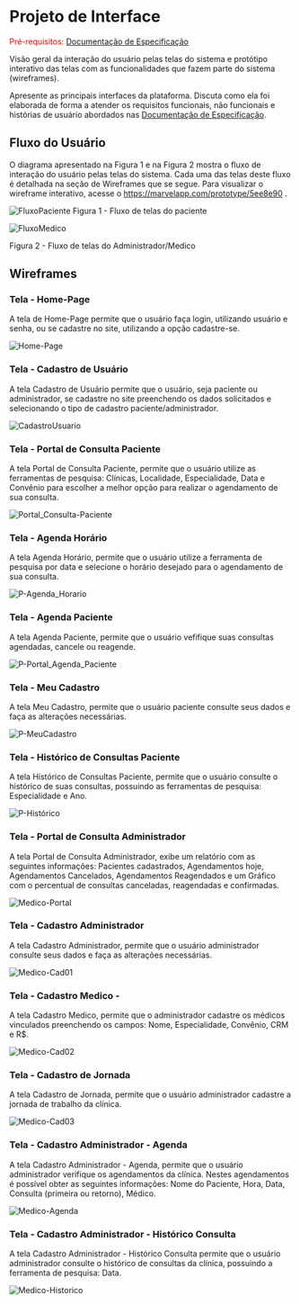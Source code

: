 
# Projeto de Interface

<span style="color:red">Pré-requisitos: <a href="2-Especificação do Projeto.md"> Documentação de Especificação</a></span>

Visão geral da interação do usuário pelas telas do sistema e protótipo interativo das telas com as funcionalidades que fazem parte do sistema (wireframes).

 Apresente as principais interfaces da plataforma. Discuta como ela foi elaborada de forma a atender os requisitos funcionais, não funcionais e histórias de usuário abordados nas <a href="2-Especificação do Projeto.md"> Documentação de Especificação</a>.

## Fluxo do Usuário
O diagrama apresentado na Figura 1 e na Figura 2 mostra o fluxo de interação do usuário pelas telas do sistema. Cada uma das telas deste fluxo é detalhada na seção de Wireframes que se segue. Para visualizar o wireframe interativo, acesse o <https://marvelapp.com/prototype/5ee8e90> .


![FluxoPaciente](img/F-Paciente.jpg)
Figura 1 - Fluxo de telas do paciente


![FluxoMedico](img/F-Medico.jpg)

Figura 2 - Fluxo de telas do Administrador/Medico

## Wireframes

### Tela - Home-Page
A tela de Home-Page permite que o usuário faça login, utilizando usuário e senha, ou se cadastre no site, utilizando a opção cadastre-se.

![Home-Page](img/Home-02.JPG)

### Tela - Cadastro de Usuário
A tela Cadastro de Usuário permite que o usuário, seja paciente ou administrador, se cadastre no site preenchendo os dados solicitados e selecionando o tipo de cadastro paciente/administrador.

![CadastroUsuario](img/Cadastro-02.JPG)

### Tela - Portal de Consulta Paciente
A tela Portal de Consulta Paciente, permite que o usuário utilize as ferramentas de pesquisa: Clínicas, Localidade, Especialidade, Data e Convênio para escolher a melhor opção para realizar o agendamento de sua consulta.

![Portal_Consulta-Paciente](img/P-Portal_Consulta-02.JPG)

### Tela - Agenda Horário
A tela Agenda Horário, permite que o usuário utilize a ferramenta de pesquisa por data e selecione o horário desejado para o agendamento de sua consulta.

![P-Agenda_Horario](img/P-Agenda_Horario-02.JPG)

### Tela - Agenda Paciente
A tela Agenda Paciente, permite que o usuário vefifique suas consultas agendadas, cancele ou reagende.

![P-Portal_Agenda_Paciente](img/P-Portal_Agenda_Paciente-02.JPG)

### Tela - Meu Cadastro
A tela Meu Cadastro, permite que o usuário paciente consulte seus dados e faça as alterações necessárias.

![P-MeuCadastro](img/P-MeuCadastro-02.JPG)

### Tela - Histórico de Consultas Paciente
A tela Histórico de Consultas Paciente, permite que o usuário consulte o histórico de suas consultas, possuindo as ferramentas de pesquisa: Especialidade e Ano.

![P-Histórico](img/P-Histórico-02.JPG)


### Tela - Portal de Consulta Administrador
A tela Portal de Consulta Administrador, exibe um relatório com as seguintes informações: Pacientes cadastrados, Agendamentos hoje, Agendamentos Cancelados, Agendamentos Reagendados e um Gráfico com o percentual de consultas canceladas, reagendadas e confirmadas. 

![Medico-Portal](img/M-Portal-02.JPG)

### Tela - Cadastro Administrador
A tela Cadastro Administrador, permite que o usuário administrador consulte seus dados e faça as alterações necessárias.

![Medico-Cad01](img/M-MeuCadastro-02.JPG)

### Tela - Cadastro Medico - 
A tela Cadastro Medico, permite que o administrador cadastre os médicos vinculados preenchendo os campos: Nome, Especialidade, Convênio, CRM e R$.

![Medico-Cad02](img/M-MeuCadastro-Espec-02.JPG)

### Tela - Cadastro de Jornada
A tela Cadastro de Jornada, permite que o usuário administrador cadastre a jornada de trabalho da clínica.

![Medico-Cad03](img/M-MeuCadastro-Jornada-02.JPG)

### Tela - Cadastro Administrador - Agenda
A tela Cadastro Administrador - Agenda, permite que o usuário administrador verifique os agendamentos da clínica. Nestes agendamentos é possível obter as seguintes informações: Nome do Paciente, Hora, Data, Consulta (primeira ou retorno), Médico.

![Medico-Agenda](img/M-AgendaMedica-02.JPG)

### Tela - Cadastro Administrador - Histórico Consulta
A tela Cadastro Administrador - Histórico Consulta permite que o usuário administrador consulte o histórico de consultas da clínica, possuindo a ferramenta de pesquisa: Data.

![Medico-Historico](img/M-Historico-02.JPG)
